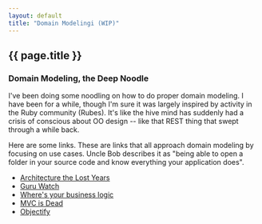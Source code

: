 ```yaml
---
layout: default
title: "Domain Modelingi (WIP)"
---
```


{{ page.title }}
-------------

### Domain Modeling, the Deep Noodle

I've been doing some noodling on how to do proper domain modeling. I have been for a while, though I'm sure it was largely inspired by activity in the Ruby community (Rubes). It's like the hive mind has suddenly had a crisis of conscious about OO design -- like that REST thing that swept through a while back.

Here are some links. These are links that all approach domain modeling by focusing on use cases. Uncle Bob describes it as "being able to open a folder in your source code and know everything your application does".

* [Architecture the Lost Years](http://www.confreaks.com/videos/759-rubymidwest2011-keynote-architecture-the-lost-years)
* [Guru Watch](https://github.com/qertoip/guru_watch)
* [Where's your business logic](http://collectiveidea.com/blog/archives/2012/06/28/wheres-your-business-logic/)
* [MVC is Dead](http://cirw.in/blog/time-to-move-on)
* [Objectify](https://github.com/bitlove/objectify)
